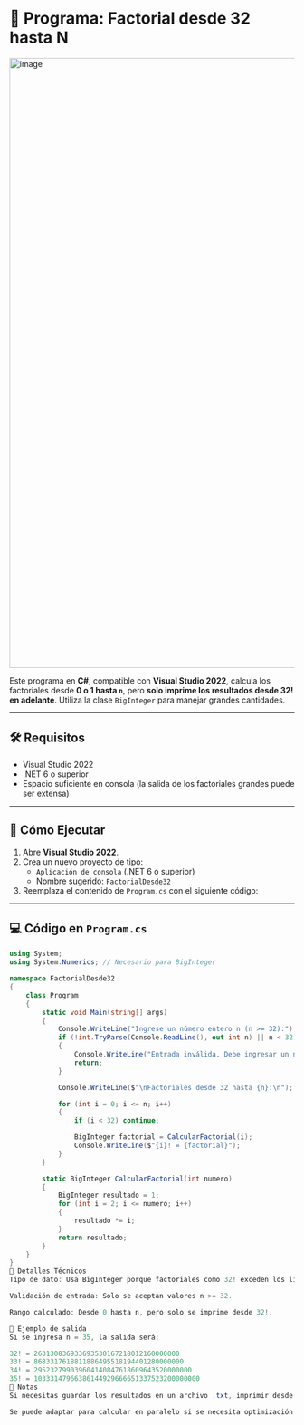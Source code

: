 # 📘 Programa: Factorial desde 32 hasta N

<img width="2554" height="1078" alt="image" src="https://github.com/user-attachments/assets/eb9b31a2-fb39-4e00-85f5-59233f58f78c" />

Este programa en **C#**, compatible con **Visual Studio 2022**, calcula los factoriales desde **0 o 1 hasta `n`**, pero **solo imprime los resultados desde 32! en adelante**. Utiliza la clase `BigInteger` para manejar grandes cantidades.

---

## 🛠 Requisitos

- Visual Studio 2022
- .NET 6 o superior
- Espacio suficiente en consola (la salida de los factoriales grandes puede ser extensa)

---

## 🚀 Cómo Ejecutar

1. Abre **Visual Studio 2022**.
2. Crea un nuevo proyecto de tipo:
   - `Aplicación de consola` (.NET 6 o superior)
   - Nombre sugerido: `FactorialDesde32`
3. Reemplaza el contenido de `Program.cs` con el siguiente código:

---

## 💻 Código en `Program.cs`

```csharp
using System;
using System.Numerics; // Necesario para BigInteger

namespace FactorialDesde32
{
    class Program
    {
        static void Main(string[] args)
        {
            Console.WriteLine("Ingrese un número entero n (n >= 32):");
            if (!int.TryParse(Console.ReadLine(), out int n) || n < 32)
            {
                Console.WriteLine("Entrada inválida. Debe ingresar un número entero mayor o igual a 32.");
                return;
            }

            Console.WriteLine($"\nFactoriales desde 32 hasta {n}:\n");

            for (int i = 0; i <= n; i++)
            {
                if (i < 32) continue;

                BigInteger factorial = CalcularFactorial(i);
                Console.WriteLine($"{i}! = {factorial}");
            }
        }

        static BigInteger CalcularFactorial(int numero)
        {
            BigInteger resultado = 1;
            for (int i = 2; i <= numero; i++)
            {
                resultado *= i;
            }
            return resultado;
        }
    }
}
🧠 Detalles Técnicos
Tipo de dato: Usa BigInteger porque factoriales como 32! exceden los límites de long.

Validación de entrada: Solo se aceptan valores n >= 32.

Rango calculado: Desde 0 hasta n, pero solo se imprime desde 32!.

📌 Ejemplo de salida
Si se ingresa n = 35, la salida será:

32! = 263130836933693530167218012160000000
33! = 8683317618811886495518194401280000000
34! = 295232799039604140847618609643520000000
35! = 10333147966386144929666651337523200000000
📝 Notas
Si necesitas guardar los resultados en un archivo .txt, imprimir desde un número distinto, o implementar una interfaz gráfica, el código puede extenderse fácilmente.

Se puede adaptar para calcular en paralelo si se necesita optimización.
